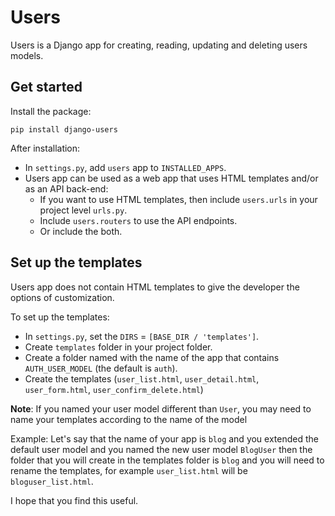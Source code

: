 # Users

Users is a Django app for creating, reading, updating and deleting users models.

## Get started

Install the package:

```shell
pip install django-users
```

After installation:

- In `settings.py`, add `users` app to `INSTALLED_APPS`.
- Users app can be used as a web app that uses HTML templates and/or as an API back-end:
  - If you want to use HTML templates, then include `users.urls` in your project level `urls.py`.
  - Include `users.routers` to use the API endpoints.
  - Or include the both.

## Set up the templates

Users app does not contain HTML templates to give the developer the options of customization.

To set up the templates:

- In `settings.py`, set the `DIRS` = `[BASE_DIR / 'templates']`.
- Create `templates` folder in your project folder.
- Create a folder named with the name of the app that contains `AUTH_USER_MODEL` (the default is `auth`).
- Create the templates (`user_list.html`, `user_detail.html`, `user_form.html`, `user_confirm_delete.html`)

**Note**: If you named your user model different than `User`, you may need to name your templates according to the name of the model

Example: Let's say that the name of your app is `blog` and you extended the default user model and you named the new user model `BlogUser` then the folder that you will create in the templates folder is `blog` and you will need to rename the templates, for example `user_list.html` will be `bloguser_list.html`.

I hope that you find this useful.
